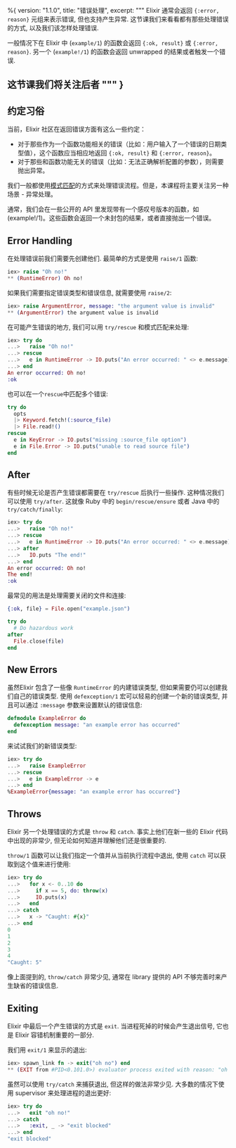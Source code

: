 %{
  version: "1.1.0",
  title: "错误处理",
  excerpt: """
  Elixir 通常会返回 `{:error, reason}` 元组来表示错误, 但也支持产生异常. 这节课我们来看看都有那些处理错误的方式, 以及我们该怎样处理错误.

  一般情况下在 Elixir 中 (`example/1`) 的函数会返回 `{:ok, result}` 或 `{:error, reason}`. 另一个 (`example!/1`)  的函数会返回 unwrapped 的结果或者触发一个错误.

这节课我们将关注后者
  """
}
---

## 约定习俗

当前，Elixir 社区在返回错误方面有这么一些约定：

* 对于那些作为一个函数功能相关的错误（比如：用户输入了一个错误的日期类型值），这个函数应当相应地返回 `{:ok, result}` 和 `{:error, reason}`。  
* 对于那些和函数功能无关的错误（比如：无法正确解析配置的参数），则需要抛出异常。  

我们一般都使用[模式匹配](/zh-hans/lessons/basics/pattern_matching)的方式来处理错误流程。但是，本课程将主要关注另一种场景 - 异常处理。

通常，我们会在一些公开的 API 里发现带有一个感叹号版本的函数，如 (example!/1)。这些函数会返回一个未封包的结果，或者直接抛出一个错误。

## Error Handling

在处理错误前我们需要先创建他们. 最简单的方式是使用 `raise/1` 函数:

```elixir
iex> raise "Oh no!"
** (RuntimeError) Oh no!
```

如果我们需要指定错误类型和错误信息, 就需要使用 `raise/2`:

```elixir
iex> raise ArgumentError, message: "the argument value is invalid"
** (ArgumentError) the argument value is invalid
```

在可能产生错误的地方, 我们可以用 `try/rescue` 和模式匹配来处理:

```elixir
iex> try do
...>   raise "Oh no!"
...> rescue
...>   e in RuntimeError -> IO.puts("An error occurred: " <> e.message)
...> end
An error occurred: Oh no!
:ok
```

也可以在一个`rescue`中匹配多个错误:

```elixir
try do
  opts
  |> Keyword.fetch!(:source_file)
  |> File.read!()
rescue
  e in KeyError -> IO.puts("missing :source_file option")
  e in File.Error -> IO.puts("unable to read source file")
end
```

## After

有些时候无论是否产生错误都需要在 `try/rescue` 后执行一些操作. 这种情况我们可以使用 `try/after`. 这就像 Ruby 中的 `begin/rescue/ensure` 或者 Java 中的 `try/catch/finally`:

```elixir
iex> try do
...>   raise "Oh no!"
...> rescue
...>   e in RuntimeError -> IO.puts("An error occurred: " <> e.message)
...> after
...>   IO.puts "The end!"
...> end
An error occurred: Oh no!
The end!
:ok
```

最常见的用法是处理需要关闭的文件和连接:

```elixir
{:ok, file} = File.open("example.json")

try do
  # Do hazardous work
after
  File.close(file)
end
```

## New Errors

虽然Elixir 包含了一些像 `RuntimeError` 的内建错误类型, 但如果需要仍可以创建我们自己的错误类型. 使用 `defexception/1` 宏可以轻易的创建一个新的错误类型, 并且可以通过 `:message` 参数来设置默认的错误信息:

```elixir
defmodule ExampleError do
  defexception message: "an example error has occurred"
end
```

来试试我们的新错误类型:

```elixir
iex> try do
...>   raise ExampleError
...> rescue
...>   e in ExampleError -> e
...> end
%ExampleError{message: "an example error has occurred"}
```

## Throws

Elixir 另一个处理错误的方式是 `throw` 和 `catch`. 事实上他们在新一些的 Elixir 代码中出现的非常少, 但无论如何知道并理解他们还是很重要的.

`throw/1` 函数可以让我们指定一个值并从当前执行流程中退出, 使用 `catch` 可以获取到这个值来进行使用:

```elixir
iex> try do
...>   for x <- 0..10 do
...>     if x == 5, do: throw(x)
...>     IO.puts(x)
...>   end
...> catch
...>   x -> "Caught: #{x}"
...> end
0
1
2
3
4
"Caught: 5"
```

像上面提到的, `throw/catch` 非常少见, 通常在 library 提供的 API 不够完善时来产生缺省的错误信息.

## Exiting

Elixir 中最后一个产生错误的方式是 `exit`. 当进程死掉的时候会产生退出信号, 它也是 Elixir 容错机制重要的一部分.

我们用 `exit/1` 来显示的退出:

```elixir
iex> spawn_link fn -> exit("oh no") end
** (EXIT from #PID<0.101.0>) evaluator process exited with reason: "oh no"
```

虽然可以使用 `try/catch` 来捕获退出, 但这样的做法非常少见. 大多数的情况下使用 supervisor 来处理进程的退出更好:

```elixir
iex> try do
...>   exit "oh no!"
...> catch
...>   :exit, _ -> "exit blocked"
...> end
"exit blocked"
```
